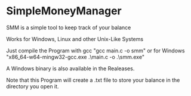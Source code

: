 # SimpleMoneyManager
SMM is a simple tool to keep track of your balance


Works for Windows, Linux and other Unix-Like Systems

Just compile the Program with gcc "gcc main.c -o smm" or for Windows "x86_64-w64-mingw32-gcc.exe .\main.c -o .\smm.exe"

A Windows binary is also available in the Realeases.

Note that this Program will create a .txt file to store your balance in the directory you open it.
